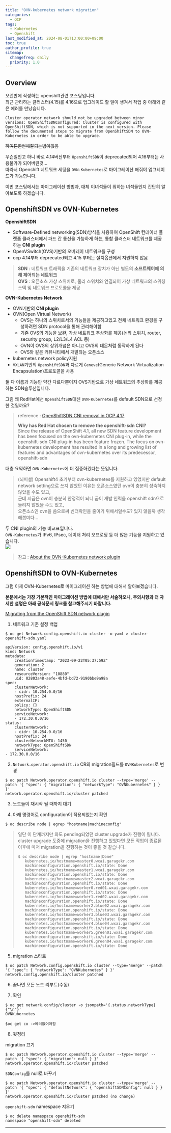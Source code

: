 ```yaml
---
title: "OVN-kubernetes network migration"
categories:
  - OCP
tags:
  - Kubernetes
  - Openshift
last_modified_at: 2024-08-01T13:00:00+09:00
toc: true
author_profile: true
sitemap:
  changefreq: daily
  priority: 1.0
---
```


## Overview
오랜만에 작성하는 openshift관련 포스팅입니다.  
최근 관리하는 클러스터(4.15)를 4.16으로 업그레이드 할 일이 생겨서 작업 중 아래와 같은 에러를 만났습니다.  
~~~
Cluster operator network should not be upgraded between minor versions: OpenShiftSDNConfigured: Cluster is configured with OpenShiftSDN, which is not supported in the next version. Please follow the documented steps to migrate from OpenShiftSDN to OVN-Kubernetes in order to be able to upgrade.
~~~

~~하여튼한번에잘되는법이없음~~

무슨일인고 하니 바로 4.14버전부터 `OpenshiftSDN`이 deprecated되어 4.16부터는 사용불가가 되어버린것...  
따라서 Openshift 네트워크 세팅을 `OVN-Kubernetes`로 마이그레이션 해줘야 업그레이드가 가능합니다.  

이번 포스팅에서는 마이그레이션 방법과, 대체 이녀석들이 뭐하는 녀석들인지 간단히 알아보도록 하겠습니다.  

## OpenshiftSDN vs OVN-Kubernetes

**OpenshiftSDN**
- Software-Defined networking(SDN)방식을 사용하여 OpenShift 컨테이너 플랫폼 클러스터에서 파드 간 통신을 가능하게 하는, 통합 클러스터 네트워크를 제공하는 **CNI plugin**
- OpenVSwitch(OVS)기반의 오버레이 네트워크를 구성
- ocp 4.14부터 deprecated되고 4.15 부터는 설치옵션에서 지원하지 않음

>**SDN** : 네트워크 트래픽을 기존의 네트워크 장치가 아닌 별도의 **소프트웨어에 의해 제어되는 네트워크**  
>**OVS** : 오픈소스 가상 스위치로, 물리 스위치와 연결되어 가상 네트워크의 스위칭 스택 및 네트워크 프로토콜을 제공

**OVN-Kubernetes Network**  
- OVN기반의 **CNI plugin**
- OVN(Open Virtual Network)
    - OVS는 하나의 스위치로서의 기능들을 제공하고있고 전체 네트워크 환경을 구성하려면 SDN protocol을 통해 관리해야함
    - 기존 OVS의 기능을 보완, 가상 네트워크 추상화를 제공(논리 스위치, router, security group, L2/L3/L4 ACL 등)
    - OVN이 OVS의 상위개념은 아니고 OVS의 데몬처럼 동작하게 된다
    - OVS와 같은 커뮤니티에서 개발되는 오픈소스
- kubernetes network policy지원
- `VXLAN`기반의 `OpenshiftSDN`과 다르게 `Geneve`(Generic Network Virtualization Encapsulation)프로토콜을 사용

둘 다 이름과 기능만 약간 다르다뿐이지 OVS기반으로 가상 네트워크의 추상화를 제공하는 SDN솔루션입니다.  

그럼 왜 RedHat에선 `OpenshiftSDN`대신 `OVN-Kubernetes`를 default SDN으로 선정한 것일까요?  

>reference : [OpenShiftSDN CNI removal in OCP 4.17](https://access.redhat.com/articles/7065170)  
>  
>**Why has Red Hat chosen to remove the openshift-sdn CNI?**  
>Since the release of OpenShift 4.1, all new SDN feature development has been focused on the ovn-kubernetes CNI plug-in, while the openshift-sdn CNI plug-in has been feature frozen. The focus on ovn-kubernetes development has resulted in a long and growing list of features and advantages of ovn-kubernetes over its predecessor, openshift-sdn

대충 요약하면 `OVN-Kubernetes`에 더 집중하겠다는 뜻입니다.   

>(뇌피셜) Openshift4 초기부터 ovn-kubernetes를 지원하고 있었지만 default network setting으로 쓰지 않았던 이유는 오픈소스였던 ovn이 충분히 성숙하지 않았을 수도 있고,    
>근데 지금은 ovn이 충분히 안정적이 되니 굳이 개발 인력을 openshift sdn으로 돌리지 않았을 수도 있고,  
>오픈소스인 ovn을 씀으로써 벤더락인을 줄이기 위해서일수도? 있지 않을까 생각해봅미다...

두 CNI plugin의 기능 비교표입니다.  
`OVN-Kubernetes`가 IPv6, IPsec, 데이터 처리 오프로딩 등 더 많은 기능을 지원하고 있습니다.  
![](https://raw.githubusercontent.com/GRuuuuu/hololy-img-repo/main/2024/2024-08-01-openshift-cni/1.png)  

>참고 : [About the OVN-Kubernetes network plugin](https://docs.openshift.com/container-platform/4.16/networking/ovn_kubernetes_network_provider/about-ovn-kubernetes.html)   


## OpenshiftSDN to OVN-Kubernetes
그럼 이제 OVN-Kubernetes로 마이그레이션 하는 방법에 대해서 알아보겠습니다.  

**본문에서는 가장 기본적인 마이그레이션 방법에 대해서만 서술하오니, 주의사항과 더 자세한 설명은 아래 공식문서 링크를 참고해주시기 바랍니다.**  

[Migrating from the OpenShift SDN network plugin](https://docs.openshift.com/container-platform/4.16/networking/ovn_kubernetes_network_provider/migrate-from-openshift-sdn.html)  

1. 네트워크 기존 설정 백업   

~~~
$ oc get Network.config.openshift.io cluster -o yaml > cluster-openshift-sdn.yaml

apiVersion: config.openshift.io/v1
kind: Network
metadata:
    creationTimestamp: "2023-09-22T05:37:59Z"
    generation: 2
    name: cluster
    resourceVersion: "10880"
    uid: 02803a48-aefe-4bfd-bd72-9190bbe9a98a
spec:
    clusterNetwork:
    - cidr: 10.254.0.0/16
    hostPrefix: 24
    externalIP:
    policy: {}
    networkType: OpenShiftSDN
    serviceNetwork:
    - 172.30.0.0/16
status:
    clusterNetwork:
    - cidr: 10.254.0.0/16
    hostPrefix: 24
    clusterNetworkMTU: 1450
    networkType: OpenShiftSDN
    serviceNetwork:
- 172.30.0.0/16
~~~

2. `Network.operator.openshift.io` CR의 migration필드를 `OVNKubernetes`로 변경    
~~~
$ oc patch Network.operator.openshift.io cluster --type='merge' --patch '{ "spec": { "migration": { "networkType": "OVNKubernetes" } } }'
network.operator.openshift.io/cluster patched
~~~

3. 노드들이 재시작 될 때까지 대기     

4. 아래 명령어로 configuration이 적용되었는지 확인     
~~~
$ oc describe node | egrep "hostname|machineconfig"
~~~

>일단 이 단계까지만 와도 pending되었던 cluster upgrade가 진행이 됩니다.  
>cluster upgrade 도중에 migration을 진행하고 있었다면 모든 작업이 종료된 이후에 마저 migration을 진행하는 것이 좋을 것 같습니다.     
>~~~
>$ oc describe node | egrep "hostname|Done"
>    kubernetes.io/hostname=master0.wxai.garagekr.com
>    machineconfiguration.openshift.io/state: Done
>    kubernetes.io/hostname=master1.wxai.garagekr.com
>    machineconfiguration.openshift.io/state: Done
>    kubernetes.io/hostname=master2.wxai.garagekr.com
>    machineconfiguration.openshift.io/state: Done
>    kubernetes.io/hostname=worker0.red01.wxai.garagekr.com
>    machineconfiguration.openshift.io/state: Done
>    kubernetes.io/hostname=worker1.red02.wxai.garagekr.com
>    machineconfiguration.openshift.io/state: Done
>    kubernetes.io/hostname=worker2.blue02.wxai.garagekr.com
>    machineconfiguration.openshift.io/state: Done
>    kubernetes.io/hostname=worker3.blue03.wxai.garagekr.com
>    machineconfiguration.openshift.io/state: Done
>    kubernetes.io/hostname=worker4.blue04.wxai.garagekr.com
>    machineconfiguration.openshift.io/state: Done
>    kubernetes.io/hostname=worker5.green01.wxai.garagekr.com
>    machineconfiguration.openshift.io/state: Done
>    kubernetes.io/hostname=worker6.green04.wxai.garagekr.com
>    machineconfiguration.openshift.io/state: Done
>~~~

5. migration 스타트   
~~~
$ oc patch Network.config.openshift.io cluster --type='merge' --patch '{ "spec": { "networkType": "OVNKubernetes" } }'
network.config.openshift.io/cluster patched
~~~

6. 끝나면 모든 노드 리부트(수동)   

7. 확인    

~~~
$ oc get network.config/cluster -o jsonpath='{.status.networkType}{"\n"}'
OVNKubernetes

$oc get co ->에러없어야함
~~~

8. 뒷정리      

migration 끄기
~~~
$ oc patch Network.operator.openshift.io cluster --type='merge' --patch '{ "spec": { "migration": null } }'
network.operator.openshift.io/cluster patched
~~~

`SDNConfig`를 null로 바꾸기   
~~~
$ oc patch Network.operator.openshift.io cluster --type='merge' --patch '{ "spec": { "defaultNetwork": { "openshiftSDNConfig": null } } }'
network.operator.openshift.io/cluster patched (no change)
~~~

`openshift-sdn` namespace 지우기
~~~
$ oc delete namespace openshift-sdn
namespace "openshift-sdn" deleted
~~~

----